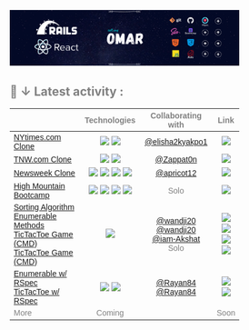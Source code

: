 <style>
* {
  box-sizing: border-box;
}

body {
  color : gray; 
}

table {
  width:100%;
  font-family:Arial   ;
}

a:hover {
  color:white;
  text-shadow: 0 0 5px navy;
  text-decoration:none;
}
</style>

[![Header](header-rspec.png "Header")]()

## 💼 ↓ Latest activity  : 


|  | Technologies | Collaborating with | Link |
| ------------- |:-------------:|:-----:|:-----:|
| [NYtimes.com Clone](https://github.com/elisha2kyakpo1/New-york-times-Milestone) | ![](https://img.shields.io/badge/-HTML-000000) ![](https://img.shields.io/badge/-CSS-lightgray)  | [@elisha2kyakpo1](https://github.com/elisha2kyakpo1) | [![](https://img.shields.io/badge/LIVE-DEMO-red)](https://nobbier-pencils.000webhostapp.com/)  |
| [TNW.com Clone](https://github.com/Zappat0n/TNW-clone) | ![](https://img.shields.io/badge/-HTML5-EA6228) ![](https://img.shields.io/badge/-CSS3-32A2D6) | [@Zappat0n](https://github.com/Zappat0n) | [![](https://img.shields.io/badge/LIVE-DEMO-red)](https://zappat0n.github.io/TNW-clone/) |
| [Newsweek Clone](https://github.com/od-c0d3r/newsweek-clone) | ![](https://img.shields.io/badge/-HTML5-EA6228) ![](https://img.shields.io/badge/-CSS3-32A2D6) ![](https://img.shields.io/badge/-SASS-CF649A) ![](https://img.shields.io/badge/-Bootstrap4-563D7C)      |    [@apricot12](https://github.com/apricot12) | [![](https://img.shields.io/badge/LIVE-DEMO-red)](https://od-c0d3r.github.io/newsweek-clone/)  |
| [High Mountain Bootcamp](https://github.com/od-c0d3r/highmount) | ![](https://img.shields.io/badge/-HTML5-EA6228) ![](https://img.shields.io/badge/-CSS3-32A2D6) ![](https://img.shields.io/badge/-SASS-CF649A) ![](https://img.shields.io/badge/-Bootstrap4-563D7C) | Solo | [![](https://img.shields.io/badge/LIVE-DEMO-red)](https://od-c0d3r.github.io/highmount/) |
| [Sorting Algorithm](https://github.com/od-c0d3r/bubble-sort)<br>[Enumerable Methods](https://github.com/wandji20/Enumerables-)<br>[TicTacToe Game (CMD)](https://github.com/iam-Akshat/ruby-tic-tac-toe)<br>[TicTacToe Game (CMD)](https://github.com/od-c0d3r/TicTacToe) |  ![](https://img.shields.io/badge/-Ruby-880D04)   | [@wandji20](https://github.com/wandji20)<br>[@wandji20](https://github.com/wandji20)<br>[@iam-Akshat](https://github.com/iam-Akshat)<br>Solo | [![](https://img.shields.io/badge/LIVE-DEMO-red)](https://repl.it/@OmarRashad/Project-Bubble-Sorting-Algorithm)<br>[![](https://img.shields.io/badge/LIVE-DEMO-red)](https://repl.it/@OmarRashad/Project-Enumerables)<br>[![](https://img.shields.io/badge/LIVE-DEMO-red)](https://repl.it/@OmarRashad/ruby-tic-tac-toe#READ-ME.md)<br>[![](https://img.shields.io/badge/LIVE-DEMO-red)](https://repl.it/@OmarRashad/TicTacToa-v10#main.rb) |
| [Enumerable w/ RSpec](https://github.com/od-c0d3r/Enumerables-/tree/adding-tests)<br>[TicTacToe w/ RSpec](https://github.com/Rayan84/tic-tac-toe/tree/feature/adding_tests) |![](https://img.shields.io/badge/-Ruby-880D04) ![](https://img.shields.io/badge/-RSpec-E44343)|[@Rayan84](https://github.com/Rayan84)<br>[@Rayan84](https://github.com/Rayan84)| [![](https://img.shields.io/badge/LIVE-DEMO-red)](https://repl.it/@OmarRashad/Enumerables-)<br>[![](https://img.shields.io/badge/LIVE-DEMO-red)](https://repl.it/@OmarRashad/tic-tac-toe) |
| More  | Coming |  | Soon | 

